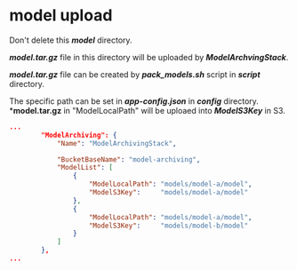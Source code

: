 # model upload

Don't delete this ***model*** directory.

***model.tar.gz*** file in this directory will be uploaded by ***ModelArchvingStack***.

***model.tar.gz*** file can be created by ***pack_models.sh*** script in ***script*** directory.

The specific path can be set in ***app-config.json*** in ***config*** directory. ***model.tar.gz** in "ModelLocalPath" will be uploaed into ***ModelS3Key*** in S3.

```json
...
        "ModelArchiving": {
            "Name": "ModelArchivingStack",

            "BucketBaseName": "model-archiving",
            "ModelList": [
                {
                    "ModelLocalPath": "models/model-a/model",
                    "ModelS3Key":     "models/model-a/model"
                },
                {
                    "ModelLocalPath": "models/model-a/model",
                    "ModelS3Key":     "models/model-b/model"
                }
            ]
        },
...
```
